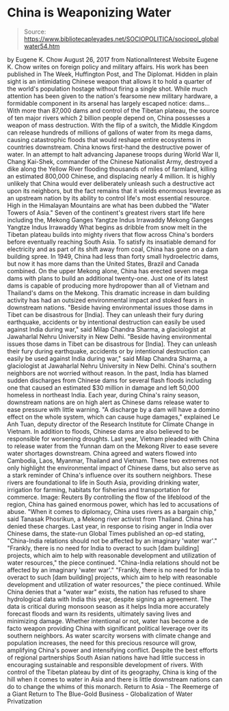 # China is Weaponizing Water

> Source: https://www.bibliotecapleyades.net/SOCIOPOLITICA/sociopol_globalwater54.htm

by Eugene K. Chow August 26, 2017 from NationalInterest Website
Eugene K. Chow writes on foreign policy
and military affairs.
His work has been published in The Week, Huffington Post, and The Diplomat.
Hidden in plain sight is an intimidating Chinese weapon that allows it to hold a quarter of the world's population hostage without firing a single shot.
While much attention has been given to the nation's fearsome new military hardware, a formidable component in its arsenal has largely escaped notice:
dams...
With more than 87,000 dams and control of the Tibetan plateau, the source of ten major rivers which 2 billion people depend on, China possesses a weapon of mass destruction.
With the flip of a switch, the Middle Kingdom can release hundreds of millions of gallons of water from its mega dams, causing catastrophic floods that would reshape entire ecosystems in countries downstream. China knows first-hand the destructive power of water.
In an attempt to halt advancing Japanese troops during World War II, Chang Kai-Shek, commander of the Chinese Nationalist Army, destroyed a dike along the Yellow River flooding thousands of miles of farmland, killing an estimated 800,000 Chinese, and displacing nearly 4 million. It is highly unlikely that China would ever deliberately unleash such a destructive act upon its neighbors, but the fact remains that it wields enormous leverage as an upstream nation by its ability to control life's most essential resource.
High in the Himalayan Mountains are what has been dubbed the "Water Towers of Asia." Seven of the continent's greatest rivers start life here including the,
Mekong Ganges Yangtze Indus Irrawaddy
Mekong
Ganges
Yangtze
Indus
Irrawaddy
What begins as dribble from snow melt in the Tibetan plateau builds into mighty rivers that flow across China's borders before eventually reaching South Asia.
To satisfy its insatiable demand for electricity and as part of its shift away from coal, China has gone on a dam building spree. In 1949, China had less than forty small hydroelectric dams, but now it has more dams than the United States, Brazil and Canada combined.
On the upper Mekong alone, China has erected seven mega dams with plans to build an additional twenty-one. Just one of its latest dams is capable of producing more hydropower than all of Vietnam and Thailand's dams on the Mekong.
This dramatic increase in dam building activity has had an outsized environmental impact and stoked fears in downstream nations.
"Beside having environmental issues those dams in Tibet can be disastrous for [India]. They can unleash their fury during earthquake, accidents or by intentional destruction can easily be used against India during war," said Milap Chandra Sharma, a glaciologist at Jawaharlal Nehru University in New Delhi.
"Beside having environmental issues those dams in Tibet can be disastrous for [India].
They can unleash their fury during earthquake, accidents or by intentional destruction can easily be used against India during war," said Milap Chandra Sharma, a glaciologist at Jawaharlal Nehru University in New Delhi.
China's southern neighbors are not worried without reason.
In the past, India has blamed sudden discharges from Chinese dams for several flash floods including one that caused an estimated $30 million in damage and left 50,000 homeless in northeast India.
Each year, during China's rainy season, downstream nations are on high alert as Chinese dams release water to ease pressure with little warning.
"A discharge by a dam will have a domino effect on the whole system, which can cause huge damages," explained Le Anh Tuan, deputy director of the Research Institute for Climate Change in Vietnam.
In addition to floods, Chinese dams are also believed to be responsible for worsening droughts.
Last year, Vietnam pleaded with China to release water from the Yunnan dam on the Mekong River to ease severe water shortages downstream.
China agreed and waters flowed into Cambodia, Laos, Myanmar, Thailand and Vietnam.
These two extremes not only highlight the environmental impact of Chinese dams, but also serve as a stark reminder of China's influence over its southern neighbors.
These rivers are foundational to life in South Asia, providing drinking water, irrigation for farming, habitats for fisheries and transportation for commerce.
Image: Reuters
By controlling the flow of the lifeblood of the region, China has gained enormous power, which has led to accusations of abuse.
"When it comes to diplomacy, China uses rivers as a bargain chip," said Tanasak Phosrikun, a Mekong river activist from Thailand.
China has denied these charges.
Last year, in response to rising anger in India over Chinese dams, the state-run Global Times published an op-ed stating,
"China-India relations should not be affected by an imaginary 'water war'." "Frankly, there is no need for India to overact to such [dam building] projects, which aim to help with reasonable development and utilization of water resources," the piece continued.
"China-India relations should not be affected by an imaginary 'water war'."
"Frankly, there is no need for India to overact to such [dam building] projects, which aim to help with reasonable development and utilization of water resources," the piece continued.
While China denies that a "water war" exists, the nation has refused to share hydrological data with India this year, despite signing an agreement.
The data is critical during monsoon season as it helps India more accurately forecast floods and warn its residents, ultimately saving lives and minimizing damage.
Whether intentional or not, water has become a de facto weapon providing China with significant political leverage over its southern neighbors.
As water scarcity worsens with climate change and population increases, the need for this precious resource will grow, amplifying China's power and intensifying conflict.
Despite the best efforts of regional partnerships South Asian nations have had little success in encouraging sustainable and responsible development of rivers.
With control of the Tibetan plateau by dint of its geography, China is king of the hill when it comes to water in Asia and there is little downstream nations can do to change the whims of this monarch.
Return to Asia - The Reemerge of a Giant
Return to The Blue-Gold Business - Globalization of Water Privatization
